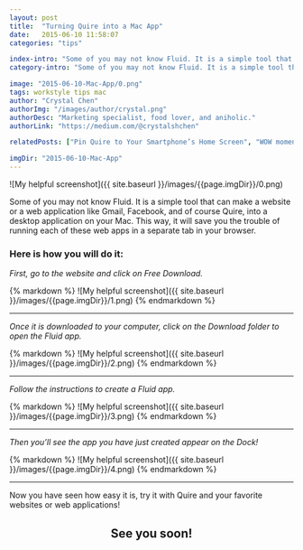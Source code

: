 ```yaml
---
layout: post
title:  "Turning Quire into a Mac App"
date:   2015-06-10 11:58:07
categories: "tips"

index-intro: "Some of you may not know Fluid. It is a simple tool that can make a website or a web application like Gmail, Facebook, and of course Quire, into a desktop application on your Mac."
category-intro: "Some of you may not know Fluid. It is a simple tool that can make a website or a web application like Gmail, Facebook, and..."

image: "2015-06-10-Mac-App/0.png"
tags: workstyle tips mac
author: "Crystal Chen"
authorImg: "/images/author/crystal.png"
authorDesc: "Marketing specialist, food lover, and aniholic."
authorLink: "https://medium.com/@crystalshchen"

relatedPosts: ["Pin Quire to Your Smartphone’s Home Screen", "WOW moments of Quire!"]

imgDir: "2015-06-10-Mac-App"
---
```



![My helpful screenshot]({{ site.baseurl }}/images/{{page.imgDir}}/0.png)

Some of you may not know Fluid. It is a simple tool that can make a website or a web application like Gmail, Facebook, and of course Quire, into a desktop application on your Mac. This way, it will save you the trouble of running each of these web apps in a separate tab in your browser.

### Here is how you will do it:

*First, go to the website and click on Free Download.*

<div style="max-width: 600px; max-height: 621px; margin: 0 auto;">
{% markdown %}
![My helpful screenshot]({{ site.baseurl }}/images/{{page.imgDir}}/1.png)
{% endmarkdown %}
</div>

---

*Once it is downloaded to your computer, click on the Download folder to open the Fluid app.*

<div style="max-width: 600px; max-height: 454px; margin: 0 auto;">
{% markdown %}
![My helpful screenshot]({{ site.baseurl }}/images/{{page.imgDir}}/2.png)
{% endmarkdown %}
</div>

---

*Follow the instructions to create a Fluid app.*

<div style="max-width: 557px; max-height: 322px; margin: 0 auto;">
{% markdown %}
![My helpful screenshot]({{ site.baseurl }}/images/{{page.imgDir}}/3.png)
{% endmarkdown %}
</div>

---

*Then you’ll see the app you have just created appear on the Dock!*

<div style="max-width: 600px; max-height: 441px; margin: 0 auto;">
{% markdown %}
![My helpful screenshot]({{ site.baseurl }}/images/{{page.imgDir}}/4.png)
{% endmarkdown %}
</div>

---

Now you have seen how easy it is, try it with Quire and your favorite websites or web applications!

## <div style="text-align:center;">See you soon!<div>

[jekyll]:      http://jekyllrb.com
[jekyll-gh]:   https://github.com/jekyll/jekyll
[jekyll-help]: https://github.com/jekyll/jekyll-help
